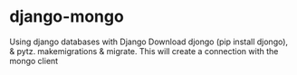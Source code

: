 # django-mongo
Using django databases with Django
Download djongo (pip install djongo), & pytz.
makemigrations & migrate.
This will create a connection with the mongo client
